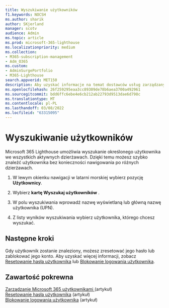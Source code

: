 ```yaml
---
title: Wyszukiwanie użytkowników
f1.keywords: NOCSH
ms.author: sharik
author: SKjerland
manager: scotv
audience: Admin
ms.topic: article
ms.prod: microsoft-365-lighthouse
ms.localizationpriority: medium
ms.collection:
- M365-subscription-management
- Adm_O365
ms.custom:
- AdminSurgePortfolio
- M365-Lighthouse
search.appverid: MET150
description: Aby uzyskać informacje na temat dostawców usług zarządzanych (MSP) używających Microsoft 365 Lighthouse, dowiedz się, jak wyszukiwać użytkowników.
ms.openlocfilehash: 26f259295eaa3cc89309de78b6aea3700a492961
ms.sourcegitcommit: bdd6ffc6ebe4e6cb212ab22793d9513dae6d798c
ms.translationtype: MT
ms.contentlocale: pl-PL
ms.lasthandoff: 03/08/2022
ms.locfileid: "63315095"
---
```

# <a name="search-for-users"></a>Wyszukiwanie użytkowników

Microsoft 365 Lighthouse umożliwia wyszukanie określonego użytkownika we wszystkich aktywnych dzierżawach. Dzięki temu możesz szybko znaleźć użytkownika bez konieczności nawigowania po różnych dzierżawach.

1. W lewym okienku nawigacji w latarni morskiej wybierz pozycję **Użytkownicy**.

2. Wybierz **kartę Wyszukaj użytkowników** .

3. W polu wyszukiwania wprowadź nazwę wyświetlaną lub główną nazwę użytkownika (UPN).

4. Z listy wyników wyszukiwania wybierz użytkownika, którego chcesz wyszukać.

## <a name="next-steps"></a>Następne kroki

Gdy użytkownik zostanie znaleziony, możesz zresetować jego hasło lub zablokować jego konto. Aby uzyskać więcej informacji, zobacz [Resetowanie hasła użytkownika](m365-lighthouse-reset-user-password.md) lub [Blokowanie logowania użytkownika](m365-lighthouse-block-user-signin.md).

## <a name="related-content"></a>Zawartość pokrewna

[Zarządzanie Microsoft 365 użytkownikami ](../enterprise/manage-microsoft-365-accounts.md) (artykuł)\
[Resetowanie hasła użytkownika](m365-lighthouse-reset-user-password.md) (artykuł)\
[Blokowanie logowania użytkownika](m365-lighthouse-block-user-signin.md) (artykuł)

